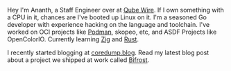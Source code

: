 Hey I'm Ananth, a Staff Engineer over at [Qube Wire](https://qubewire.com).
If I own something with a CPU in it, chances are I've booted up Linux on it.
I'm a seasoned Go developer with experience hacking on the language and toolchain.
I've worked on OCI projects like [Podman](https://github.com/containers/podman), skopeo, etc,
and ASDF Projects like OpenColorIO.
Currently learning [Zig](https://ziglang.org) and [Rust](https://rust-lang.org).

I recently started blogging at [coredump.blog](https://coredump.blog).
Read my latest blog post about a project we shipped at work called [Bifrost](https://coredump.blog/posts/bifrost).
